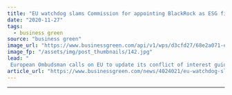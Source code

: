 ```yaml
---
title: "EU watchdog slams Commission for appointing BlackRock as ESG finance advisor"
date: "2020-11-27"
tags: 
  - business green
source: "business green"
image_url: "https://www.businessgreen.com/api/v1/wps/d3cfd27/68e2a071-e935-4823-84a0-27b414973c86/6/blackrock-350x250-185x114.jpg"
image_fp: "/assets/img/post_thumbnails/142.jpg"
lead: "
 European Ombudsman calls on EU to update its conflict of interest guidelines for procurement contracts following its decision to hire a business division of world's leading fossil fuel financier to develop ESG banking regulation study ..."
article_url: "https://www.businessgreen.com/news/4024021/eu-watchdog-slams-commission-appointing-blackrock-esg-finance-advisor"
---
```


---

